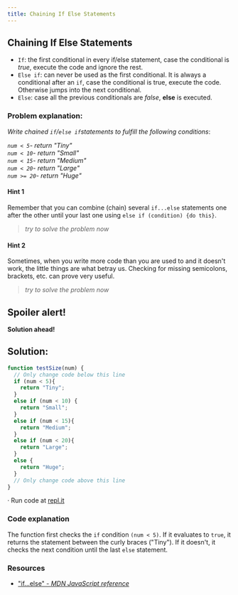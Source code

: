```yaml
---
title: Chaining If Else Statements
---
```

## Chaining If Else Statements

* ```If```: the first conditional in every if/else statement, case the conditional is *true*, execute the code and ignore the rest.
* ```Else if```: can never be used as the first conditional. It is always a conditional after an ```if```, case the conditional is true, execute the code. Otherwise jumps into the next conditional.
* ```Else```: case all the previous conditionals are *false*, **else** is executed.

### Problem explanation:
_Write chained  `if`/`else if`statements to fulfill the following conditions_:

_`num < 5`- return "Tiny"  
`num < 10`- return "Small"  
`num < 15`- return "Medium"  
`num < 20`- return "Large"  
`num >= 20`- return "Huge"_

#### Hint 1
Remember that you can combine (chain) several `if...else` statements one after the other until your last one using `else if (condition) {do this}`.
> _try to solve the problem now_
> 
> 
#### Hint 2
Sometimes, when you write more code than you are used to and it doesn't work, the little things are what betray us. Checking for missing semicolons, brackets, etc. can prove very useful.
> _try to solve the problem now_

## Spoiler alert!

**Solution ahead!**


## Solution:
```javascript
function testSize(num) {
  // Only change code below this line
  if (num < 5){
    return "Tiny";
  }
  else if (num < 10) {
    return "Small";
  }
  else if (num < 15){
    return "Medium";
  }
  else if (num < 20){
    return "Large";
  }
  else {
    return "Huge";
  }
  // Only change code above this line
}
```

· Run code at [repl.it](https://repl.it/@AdrianSkar/Basic-JS-Chaining-ifelse-statements)

### Code explanation
The function first checks the `if` condition `(num < 5)`. If it evaluates to `true`, it returns the statement between the curly braces ("Tiny"). If it doesn't, it checks the next condition until the last `else` statement. 


### Resources

- ["if...else" - *MDN JavaScript reference*](https://developer.mozilla.org/en-US/docs/Web/JavaScript/Reference/Statements/if...else)
